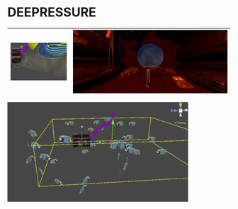 # DEEPRESSURE

![](/Sources/DEEPRESSURE/Images/LightsShaders.gif)    |  ![](/Sources/DEEPRESSURE/Images/Thumbnail.png)
:-------------------------:|:-------------------------:
 ![](/Sources/DEEPRESSURE/Images/BoidsSystem-ezgif.com-resize.gif)
